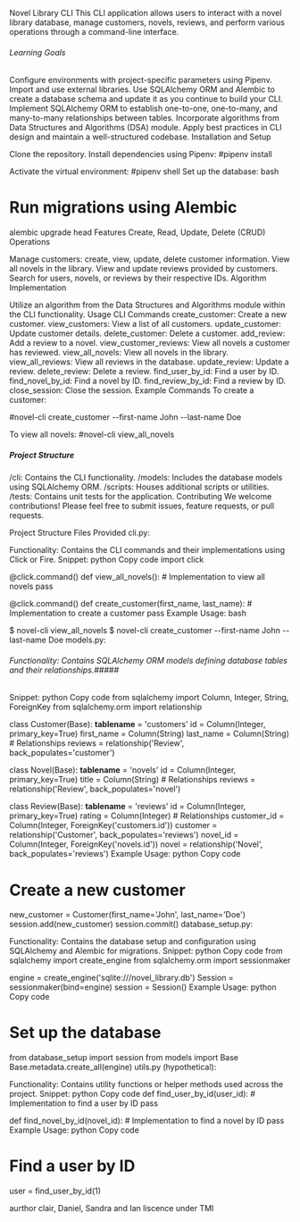 Novel Library CLI
This CLI application allows users to interact with a novel library database, manage customers, novels, reviews, and perform various operations through a command-line interface.

###### Learning Goals #######
Configure environments with project-specific parameters using Pipenv.
Import and use external libraries.
Use SQLAlchemy ORM and Alembic to create a database schema and update it as you continue to build your CLI.
Implement SQLAlchemy ORM to establish one-to-one, one-to-many, and many-to-many relationships between tables.
Incorporate algorithms from Data Structures and Algorithms (DSA) module.
Apply best practices in CLI design and maintain a well-structured codebase.
Installation and Setup

Clone the repository.
Install dependencies using Pipenv:
#pipenv install

Activate the virtual environment:
#pipenv shell
Set up the database:
bash

# Run migrations using Alembic
alembic upgrade head
Features
Create, Read, Update, Delete (CRUD) Operations

Manage customers: create, view, update, delete customer information.
View all novels in the library.
View and update reviews provided by customers.
Search for users, novels, or reviews by their respective IDs.
Algorithm Implementation

Utilize an algorithm from the Data Structures and Algorithms module within the CLI functionality.
Usage
CLI Commands
create_customer: Create a new customer.
view_customers: View a list of all customers.
update_customer: Update customer details.
delete_customer: Delete a customer.
add_review: Add a review to a novel.
view_customer_reviews: View all novels a customer has reviewed.
view_all_novels: View all novels in the library.
view_all_reviews: View all reviews in the database.
update_review: Update a review.
delete_review: Delete a review.
find_user_by_id: Find a user by ID.
find_novel_by_id: Find a novel by ID.
find_review_by_id: Find a review by ID.
close_session: Close the session.
Example Commands
To create a customer:



#novel-cli create_customer --first-name John --last-name Doe

To view all novels:
#novel-cli view_all_novels
##### Project Structure
/cli: Contains the CLI functionality.
/models: Includes the database models using SQLAlchemy ORM.
/scripts: Houses additional scripts or utilities.
/tests: Contains unit tests for the application.
Contributing
We welcome contributions! Please feel free to submit issues, feature requests, or pull requests.


Project Structure
Files Provided
cli.py:

Functionality: Contains the CLI commands and their implementations using Click or Fire.
Snippet:
python
Copy code
import click

@click.command()
def view_all_novels():
    # Implementation to view all novels
    pass

@click.command()
def create_customer(first_name, last_name):
    # Implementation to create a customer
    pass
Example Usage:
bash

$ novel-cli view_all_novels
$ novel-cli create_customer --first-name John --last-name Doe
models.py:

###### Functionality: Contains SQLAlchemy ORM models defining database tables and their relationships.#####
Snippet:
python
Copy code
from sqlalchemy import Column, Integer, String, ForeignKey
from sqlalchemy.orm import relationship

class Customer(Base):
    __tablename__ = 'customers'
    id = Column(Integer, primary_key=True)
    first_name = Column(String)
    last_name = Column(String)
    # Relationships
    reviews = relationship('Review', back_populates='customer')

class Novel(Base):
    __tablename__ = 'novels'
    id = Column(Integer, primary_key=True)
    title = Column(String)
    # Relationships
    reviews = relationship('Review', back_populates='novel')

class Review(Base):
    __tablename__ = 'reviews'
    id = Column(Integer, primary_key=True)
    rating = Column(Integer)
    # Relationships
    customer_id = Column(Integer, ForeignKey('customers.id'))
    customer = relationship('Customer', back_populates='reviews')
    novel_id = Column(Integer, ForeignKey('novels.id'))
    novel = relationship('Novel', back_populates='reviews')
Example Usage:
python
Copy code
# Create a new customer
new_customer = Customer(first_name='John', last_name='Doe')
session.add(new_customer)
session.commit()
database_setup.py:

Functionality: Contains the database setup and configuration using SQLAlchemy and Alembic for migrations.
Snippet:
python
Copy code
from sqlalchemy import create_engine
from sqlalchemy.orm import sessionmaker

engine = create_engine('sqlite:///novel_library.db')
Session = sessionmaker(bind=engine)
session = Session()
Example Usage:
python
Copy code
# Set up the database
from database_setup import session
from models import Base
Base.metadata.create_all(engine)
utils.py (hypothetical):

Functionality: Contains utility functions or helper methods used across the project.
Snippet:
python
Copy code
def find_user_by_id(user_id):
    # Implementation to find a user by ID
    pass

def find_novel_by_id(novel_id):
    # Implementation to find a novel by ID
    pass
Example Usage:
python
Copy code
# Find a user by ID
user = find_user_by_id(1)

aurthor
clair, Daniel, Sandra and Ian
liscence under TMI
